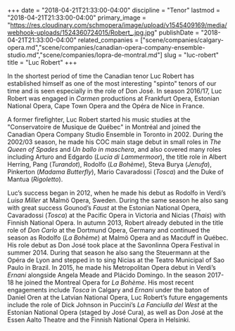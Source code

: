 +++
date = "2018-04-21T21:33:00-04:00"
discipline = "Tenor"
lastmod = "2018-04-21T21:33:00-04:00"
primary_image = "https://res.cloudinary.com/schmopera/image/upload/v1545409169/media/webhook-uploads/1524360724015/Robert_.jpg.jpg"
publishDate = "2018-04-21T21:33:00-04:00"
related_companies = ["scene/companies/calgary-opera.md","scene/companies/canadian-opera-company-ensemble-studio.md","scene/companies/lopra-de-montral.md"]
slug = "luc-robert"
title = "Luc Robert"
+++

In the shortest period of time the Canadian
tenor Luc Robert has established himself as
one of the most interesting "spinto" tenors of
our time and is seen especially in the role of
Don José. In season 2016/17, Luc Robert
was engaged in *Carmen* productions at
Frankfurt Opera, Estonian National Opera,
Cape Town Opera and the Opéra de Nice in
France.

A former firefighter, Luc Robert started his
music studies at the "Conservatoire de Musique
de Québec" in Montréal and joined the
Canadian Opera Company Studio Ensemble
in Toronto in 2002. During the 2002/03 season, he made his COC main stage debut in small roles
in *The Queen of Spades* and *Un ballo in maschera*, and also covered many roles including Arturo and Edgardo (*Lucia di Lammermoor*), the title role in Albert Herring, Pang (*Turandot*), Rodolfo (*La Bohème*), Steva Burya (*Jenufa*), Pinkerton (*Madama Butterfly*), Mario Cavaradossi (*Tosca*) and the Duke of Mantua (*Rigoletto*).

Luc’s success began in 2012, when he made his debut as Rodolfo in Verdi’s *Luisa Miller* at Malmö Opera, Sweden. During the same season he also sang with great success Gounod’s *Faust* at the Estonian National Opera, Cavaradossi (*Tosca*) at the Pacific Opera in Victoria and Nicias (*Thais*) with Finnish National Opera. In autumn 2013, Robert already debuted in the title role of *Don Carlo* at the Dortmund Opera, Germany and continued the season as Rodolfo (*La Bohème*) at Malmö Opera and as Macduff in Québec. His role debut as Don José took place at the Savonlinna
Opera Festival in summer 2014. During that season he also sang the Steuermann at the Opéra
de Lyon and stepped in to sing Nicias at the Teatro Municipal of Sao Paulo in Brazil. In 2015, he made his Metropolitan Opera debut in Verdi’s *Ernani* alongside Angela Meade and Plácido
Domingo. In the season 2017-18 he joined the Montreal Opera for *La Bohème*. His most recent
engagements include *Tosca* in Calgary and *Ernani* under the baton of Daniel Oren at the Latvian National Opera, Luc Robert’s future engagements include the role of Dick Johnson in Puccini’s *La Fanciulla del West* at the Estonian National Opera (staged by José Cura), as well as Don José at the Essen Aalto Theatre and the Finnish National Opera in Helsinki. 

